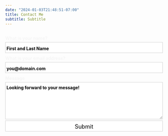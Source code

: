 ```yaml
---
date: "2024-01-03T21:48:51-07:00"
title: Contact Me
subtitle: Subtitle
---
```


<form id="fs-frm" name="simple-contact-form" accept-charset="utf-8" action="https://formspree.io/f/xgvwvljz" method="post">
  <fieldset id="fs-frm-inputs">
    <label for="full-name">What is your name?</label>
    <input type="text" name="name" id="full-name" placeholder=" First and Last Name" required="">
    <label for="email-address">What is your email address?</label>
    <input type="email" name="_replyto" id="email-address" placeholder=" you@domain.com" required="">
    <label for="message">Message</label>
    <textarea rows="5" name="message" id="message" placeholder=" Looking forward to your message!" required=""></textarea>
    <input type="hidden" name="_subject" id="email-subject" value="Contact Form Submission">
  </fieldset>
  <input type="submit" value="Submit">
</form>

<style>/* reset */
#fs-frm input,
#fs-frm select,
#fs-frm textarea,
#fs-frm fieldset,
#fs-frm optgroup,
#fs-frm label,
#fs-frm #card-element:disabled {
  font-family: inherit;
  font-size: 18px;
  color: black;
  border: none;
  border-radius: 0;
  width: 100%;
  padding: 8px 0px 4px 0px;
  margin: 0px;
  -webkit-appearance: none;
  -moz-appearance: none;
}
#fs-frm label,
#fs-frm legend {
  font-size: 14px;
  color: whitesmoke;
  font-weight: 700;
  display: flex;
  align-items: baseline;
}

#fs-frm ::placeholder {
  font-size: 14px;
  color: black;
  font-weight: 700;
  display: flex;
  align-items: baseline;
}

#fs-frm input,
#fs-frm select,
#fs-frm textarea,
#fs-frm #card-element {
border: 1px solid rgba(0,0,0,0.2);
background-color: rgba(255,255,255,0.9);

}

#fs-frm input:focus,
#fs-frm select:focus,
#fs-frm textarea:focus {
background-color: white;
outline-style: solid;
outline-width: thin;
outline-color: gray;
outline-offset: -1px;
}
#fs-frm [type=&ldquo;text&rdquo;],
#fs-frm [type=&ldquo;email&rdquo;] {
width: 100%;
}
#fs-frm [type=&ldquo;button&rdquo;],
#fs-frm [type='submit'],
#fs-frm [type=&ldquo;reset&rdquo;] {
width: auto;
cursor: pointer;
-webkit-appearance: button;
-moz-appearance: button;
appearance: button;
margin-top: 0px;
}
#fs-frm [type=&ldquo;button&rdquo;]:focus,
#fs-frm [type=&ldquo;submit&rdquo;]:focus,
#fs-frm [type=&ldquo;reset&rdquo;]:focus {
outline: none;
}
#fs-frm [type=&ldquo;submit&rdquo;],
#fs-frm [type=&ldquo;reset&rdquo;] {
margin-top: 60px;
}
#fs-frm select {
text-transform: none;
}
#fs-frm [type=&ldquo;checkbox&rdquo;] {
-webkit-appearance: checkbox;
-moz-appearance: checkbox;
appearance: checkbox;
display: inline-block;
width: auto;
margin: 0 .5em 0 0 !important;
}</p>
<p>#fs-frm [type=&ldquo;radio&rdquo;] {
-webkit-appearance: radio;
-moz-appearance: radio;
appearance: radio;
}
#fs-frm fieldset.locale input[name=&ldquo;city&rdquo;],
#fs-frm fieldset.locale select[name=&ldquo;state&rdquo;],
#fs-frm fieldset.locale input[name=&ldquo;postal-code&rdquo;] {
display: inline;
}
#fs-frm fieldset.locale input[name=&ldquo;city&rdquo;] {
width: 52%;
}
#fs-frm fieldset.locale select[name=&ldquo;state&rdquo;],
#fs-frm fieldset.locale input[name=&ldquo;postal-code&rdquo;] {
width: 20%;
}
#fs-frm fieldset.locale input[name=&ldquo;city&rdquo;],
#fs-frm fieldset.locale select[name=&ldquo;state&rdquo;] {
margin-right: 3%;
}
</style>
